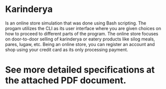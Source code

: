 # Karinderya
Is an online store simulation that was done using Bash scripting. The progam utilizes the CLI as its user interface where you are given choices on how to proceed to different parts of the program.
The online store focuses on door-to-door selling of karinderya or eatery products like silog meals, pares, lugaw, etc. Being an online store, you can register an account and shop using your credit card as its only processing payment.

# See more detailed specifications at the attached PDF document.